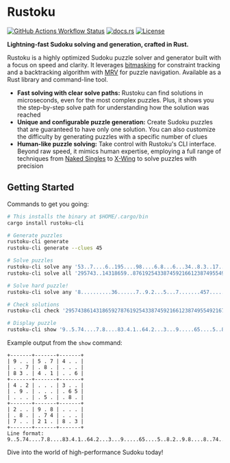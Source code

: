 # Rustoku

[![GitHub Actions Workflow Status](https://img.shields.io/github/actions/workflow/status/huangsam/rustoku/ci.yml)](https://github.com/huangsam/rustoku/actions)
[![docs.rs](https://img.shields.io/docsrs/rustoku-lib)](https://docs.rs/crate/rustoku-lib/latest)
[![License](https://img.shields.io/github/license/huangsam/rustoku)](https://github.com/huangsam/rustoku/blob/main/LICENSE)

**Lightning-fast Sudoku solving and generation, crafted in Rust.**

Rustoku is a highly optimized Sudoku puzzle solver and generator built with a focus on speed and clarity.
It leverages [bitmasking] for constraint tracking and a backtracking algorithm with [MRV] for
puzzle navigation. Available as a Rust library and command-line tool.

- **Fast solving with clear solve paths:** Rustoku can find solutions in microseconds, even
for the most complex puzzles. Plus, it shows you the step-by-step solve path for understanding
how the solution was reached
- **Unique and configurable puzzle generation:** Create Sudoku puzzles that are guaranteed to
have only one solution. You can also customize the difficulty by generating puzzles with a
specific number of clues
- **Human-like puzzle solving:** Take control with Rustoku's CLI interface. Beyond raw speed, it
mimics human expertise, employing a full range of techniques from [Naked Singles] to [X-Wing]
to solve puzzles with precision

## Getting Started

Commands to get you going:

```bash
# This installs the binary at $HOME/.cargo/bin
cargo install rustoku-cli

# Generate puzzles
rustoku-cli generate
rustoku-cli generate --clues 45

# Solve puzzles
rustoku-cli solve any '53..7....6..195....98....6.8...6...34..8.3..17...2...6.6....28....419..5....8..79'
rustoku-cli solve all '295743..14318659..8761925433874592166123874955492167387635.......................'

# Solve hard puzzle!
rustoku-cli solve any '8..........36......7..9.2...5...7.......457.....1...3...1....68..85...1..9....4..'

# Check solutions
rustoku-cli check '295743861431865927876192543387459216612387495549216738763524189154938672928671354'

# Display puzzle
rustoku-cli show '9..5.74....7.8....83.4.1..64.2...3...9.....65....5..8.2..9.8....8..74...7..21.8.3'
```

Example output from the `show` command:

```
+-------+-------+-------+
| 9 . . | 5 . 7 | 4 . . |
| . . 7 | . 8 . | . . . |
| 8 3 . | 4 . 1 | . . 6 |
+-------+-------+-------+
| 4 . 2 | . . . | 3 . . |
| . 9 . | . . . | . 6 5 |
| . . . | . 5 . | . 8 . |
+-------+-------+-------+
| 2 . . | 9 . 8 | . . . |
| . 8 . | . 7 4 | . . . |
| 7 . . | 2 1 . | 8 . 3 |
+-------+-------+-------+
Line format: 9..5.74....7.8....83.4.1..64.2...3...9.....65....5..8.2..9.8....8..74...7..21.8.3
```

Dive into the world of high-performance Sudoku today!

[bitmasking]: https://www.geeksforgeeks.org/what-is-bitmasking/
[MRV]: https://www.alooba.com/skills/concepts/data-science-6/minimum-remaining-values/
[Naked Singles]: https://hodoku.sourceforge.net/en/tech_singles.php#n1
[X-Wing]: https://hodoku.sourceforge.net/en/tech_fishb.php#bf2
